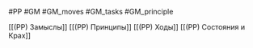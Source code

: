 #PP #GM #GM_moves #GM_tasks #GM_principle 

[[(PP) Замыслы]]
[[(PP) Принципы]]
[[(PP) Ходы]]
[[(PP) Состояния и Крах]]

